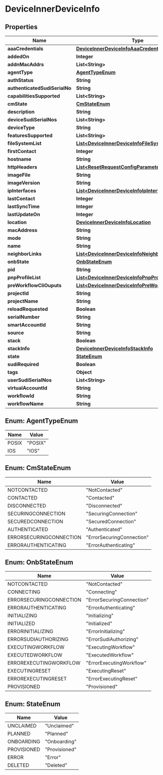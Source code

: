 
# DeviceInnerDeviceInfo

## Properties
Name | Type | Description | Notes
------------ | ------------- | ------------- | -------------
**aaaCredentials** | [**DeviceInnerDeviceInfoAaaCredentials**](DeviceInnerDeviceInfoAaaCredentials.md) |  |  [optional]
**addedOn** | **Integer** |  |  [optional]
**addnMacAddrs** | **List&lt;String&gt;** |  |  [optional]
**agentType** | [**AgentTypeEnum**](#AgentTypeEnum) |  |  [optional]
**authStatus** | **String** |  |  [optional]
**authenticatedSudiSerialNo** | **String** |  |  [optional]
**capabilitiesSupported** | **List&lt;String&gt;** |  |  [optional]
**cmState** | [**CmStateEnum**](#CmStateEnum) |  |  [optional]
**description** | **String** |  |  [optional]
**deviceSudiSerialNos** | **List&lt;String&gt;** |  |  [optional]
**deviceType** | **String** |  |  [optional]
**featuresSupported** | **List&lt;String&gt;** |  |  [optional]
**fileSystemList** | [**List&lt;DeviceInnerDeviceInfoFileSystemList&gt;**](DeviceInnerDeviceInfoFileSystemList.md) |  |  [optional]
**firstContact** | **Integer** |  |  [optional]
**hostname** | **String** |  |  [optional]
**httpHeaders** | [**List&lt;ResetRequestConfigParameters&gt;**](ResetRequestConfigParameters.md) |  |  [optional]
**imageFile** | **String** |  |  [optional]
**imageVersion** | **String** |  |  [optional]
**ipInterfaces** | [**List&lt;DeviceInnerDeviceInfoIpInterfaces&gt;**](DeviceInnerDeviceInfoIpInterfaces.md) |  |  [optional]
**lastContact** | **Integer** |  |  [optional]
**lastSyncTime** | **Integer** |  |  [optional]
**lastUpdateOn** | **Integer** |  |  [optional]
**location** | [**DeviceInnerDeviceInfoLocation**](DeviceInnerDeviceInfoLocation.md) |  |  [optional]
**macAddress** | **String** |  |  [optional]
**mode** | **String** |  |  [optional]
**name** | **String** |  |  [optional]
**neighborLinks** | [**List&lt;DeviceInnerDeviceInfoNeighborLinks&gt;**](DeviceInnerDeviceInfoNeighborLinks.md) |  |  [optional]
**onbState** | [**OnbStateEnum**](#OnbStateEnum) |  |  [optional]
**pid** | **String** |  |  [optional]
**pnpProfileList** | [**List&lt;DeviceInnerDeviceInfoPnpProfileList&gt;**](DeviceInnerDeviceInfoPnpProfileList.md) |  |  [optional]
**preWorkflowCliOuputs** | [**List&lt;DeviceInnerDeviceInfoPreWorkflowCliOuputs&gt;**](DeviceInnerDeviceInfoPreWorkflowCliOuputs.md) |  |  [optional]
**projectId** | **String** |  |  [optional]
**projectName** | **String** |  |  [optional]
**reloadRequested** | **Boolean** |  |  [optional]
**serialNumber** | **String** |  |  [optional]
**smartAccountId** | **String** |  |  [optional]
**source** | **String** |  |  [optional]
**stack** | **Boolean** |  |  [optional]
**stackInfo** | [**DeviceInnerDeviceInfoStackInfo**](DeviceInnerDeviceInfoStackInfo.md) |  |  [optional]
**state** | [**StateEnum**](#StateEnum) |  |  [optional]
**sudiRequired** | **Boolean** |  |  [optional]
**tags** | **Object** |  |  [optional]
**userSudiSerialNos** | **List&lt;String&gt;** |  |  [optional]
**virtualAccountId** | **String** |  |  [optional]
**workflowId** | **String** |  |  [optional]
**workflowName** | **String** |  |  [optional]


<a name="AgentTypeEnum"></a>
## Enum: AgentTypeEnum
Name | Value
---- | -----
POSIX | &quot;POSIX&quot;
IOS | &quot;IOS&quot;


<a name="CmStateEnum"></a>
## Enum: CmStateEnum
Name | Value
---- | -----
NOTCONTACTED | &quot;NotContacted&quot;
CONTACTED | &quot;Contacted&quot;
DISCONNECTED | &quot;Disconnected&quot;
SECURINGCONNECTION | &quot;SecuringConnection&quot;
SECUREDCONNECTION | &quot;SecuredConnection&quot;
AUTHENTICATED | &quot;Authenticated&quot;
ERRORSECURINGCONNECTION | &quot;ErrorSecuringConnection&quot;
ERRORAUTHENTICATING | &quot;ErrorAuthenticating&quot;


<a name="OnbStateEnum"></a>
## Enum: OnbStateEnum
Name | Value
---- | -----
NOTCONTACTED | &quot;NotContacted&quot;
CONNECTING | &quot;Connecting&quot;
ERRORSECURINGCONNECTION | &quot;ErrorSecuringConnection&quot;
ERRORAUTHENTICATING | &quot;ErrorAuthenticating&quot;
INITIALIZING | &quot;Initializing&quot;
INITIALIZED | &quot;Initialized&quot;
ERRORINITIALIZING | &quot;ErrorInitializing&quot;
ERRORSUDIAUTHORIZING | &quot;ErrorSudiAuthorizing&quot;
EXECUTINGWORKFLOW | &quot;ExecutingWorkflow&quot;
EXECUTEDWORKFLOW | &quot;ExecutedWorkflow&quot;
ERROREXECUTINGWORKFLOW | &quot;ErrorExecutingWorkflow&quot;
EXECUTINGRESET | &quot;ExecutingReset&quot;
ERROREXECUTINGRESET | &quot;ErrorExecutingReset&quot;
PROVISIONED | &quot;Provisioned&quot;


<a name="StateEnum"></a>
## Enum: StateEnum
Name | Value
---- | -----
UNCLAIMED | &quot;Unclaimed&quot;
PLANNED | &quot;Planned&quot;
ONBOARDING | &quot;Onboarding&quot;
PROVISIONED | &quot;Provisioned&quot;
ERROR | &quot;Error&quot;
DELETED | &quot;Deleted&quot;



